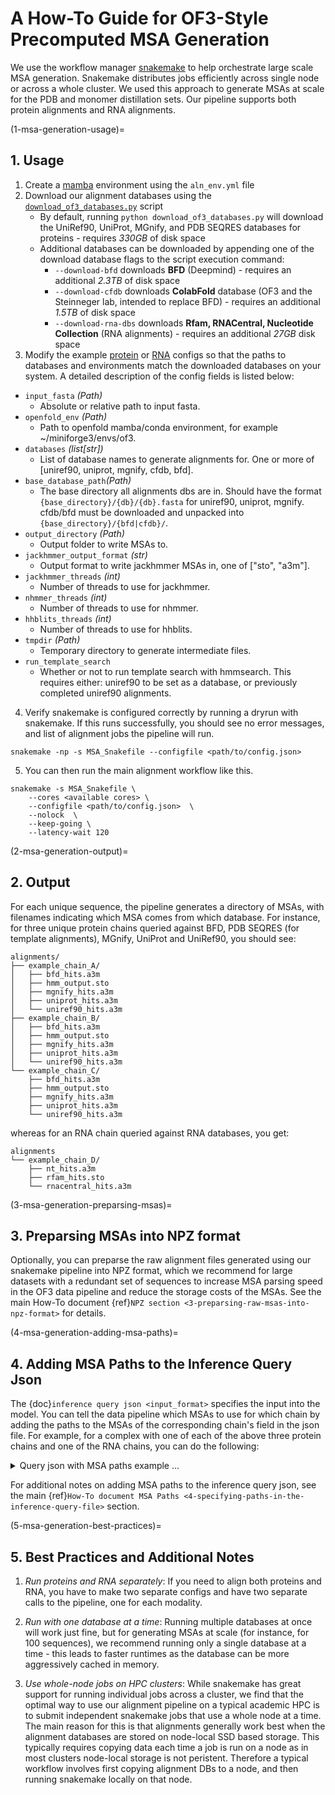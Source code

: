 # A How-To Guide for OF3-Style Precomputed MSA Generation

We use the workflow manager [snakemake](https://snakemake.readthedocs.io/en/stable/) to help orchestrate large scale MSA generation. Snakemake distributes jobs efficiently across single node or across a whole cluster. We used this approach to generate MSAs at scale for the PDB and monomer distillation sets. Our pipeline supports both protein alignments and RNA alignments.

(1-msa-generation-usage)=
## 1. Usage

1. Create a [mamba](https://mamba.readthedocs.io/en/latest/user_guide/mamba.html) environment using the `aln_env.yml` file
2. Download our alignment databases using the [`download_of3_databases.py`](../../scripts/snakemake_msa/download_of3_databases.py) script 
    - By default, running `python download_of3_databases.py` will download the UniRef90, UniProt, MGnify, and PDB SEQRES databases for proteins - requires *330GB* of disk space
    - Additional databases can be downloaded by appending one of the download database flags to the script execution command:
        - `--download-bfd` downloads **BFD** (Deepmind) - requires an additional *2.3TB* of disk space
        - `--download-cfdb` downloads **ColabFold** database (OF3 and the Steinneger lab, intended to replace BFD)  - requires an additional *1.5TB* of disk space
        - `--download-rna-dbs` downloads **Rfam, RNACentral, Nucleotide Collection** (RNA alignments) - requires an additional *27GB* disk space
3. Modify the example [protein](../../scripts/snakemake_msa/example_msa_config_protein.json) or [RNA](../../scripts/snakemake_msa/example_msa_config_RNA.json) configs so that the paths to databases and environments match the downloaded databases on your system. A detailed description of the config fields is listed below: 

- `input_fasta` *(Path)*
    - Absolute or relative path to input fasta.
- `openfold_env` *(Path)*
    - Path to openfold mamba/conda environment, for example ~/miniforge3/envs/of3.
- `databases` *(list[str])*
    - List of database names to generate alignments for. One or more of [uniref90, uniprot, mgnify, cfdb, bfd].
- `base_database_path`*(Path)*
    - The base directory all alignments dbs are in. Should have the format `{base_directory}/{db}/{db}.fasta` for uniref90, uniprot, mgnify. cfdb/bfd must be downloaded and unpacked into `{base_directory}/{bfd|cfdb}/`.
- `output_directory` *(Path)*
    - Output folder to write MSAs to.
- `jackhmmer_output_format` *(str)*
    - Output format to write jackhmmer MSAs in, one of ["sto", "a3m"].
- `jackhmmer_threads` *(int)*
    - Number of threads to use for jackhmmer.
- `nhmmer_threads` *(int)*
    - Number of threads to use for nhmmer.
- `hhblits_threads` *(int)*
    - Number of threads to use for hhblits.
- `tmpdir` *(Path)*
    - Temporary directory to generate intermediate files.
- `run_template_search`
    - Whether or not to run template search with hmmsearch. This requires either: uniref90 to be set as a database, or previously completed uniref90 alignments.


4. Verify snakemake is configured correctly by running a dryrun with snakemake. If this runs successfully, you should see no error messages, and list of alignment jobs the pipeline will run.

```
snakemake -np -s MSA_Snakefile --configfile <path/to/config.json>
```

5. You can then run the main alignment workflow like this. 

```
snakemake -s MSA_Snakefile \
    --cores <available cores> \ 
    --configfile <path/to/config.json>  \
    --nolock  \ 
    --keep-going \
    --latency-wait 120
```

(2-msa-generation-output)=
## 2. Output

For each unique sequence, the pipeline generates a directory of MSAs, with filenames indicating which MSA comes from which database. For instance, for three unique protein chains queried against BFD, PDB SEQRES (for template alignments), MGnify, UniProt and UniRef90, you should see:

```
alignments/
├── example_chain_A/
│   ├── bfd_hits.a3m
│   ├── hmm_output.sto
│   ├── mgnify_hits.a3m
│   ├── uniprot_hits.a3m
│   └── uniref90_hits.a3m
├── example_chain_B/
│   ├── bfd_hits.a3m
│   ├── hmm_output.sto
│   ├── mgnify_hits.a3m
│   ├── uniprot_hits.a3m
│   └── uniref90_hits.a3m
└── example_chain_C/
    ├── bfd_hits.a3m
    ├── hmm_output.sto
    ├── mgnify_hits.a3m
    ├── uniprot_hits.a3m
    └── uniref90_hits.a3m
```

whereas for an RNA chain queried against RNA databases, you get:

```
alignments
└── example_chain_D/
    ├── nt_hits.a3m
    ├── rfam_hits.sto
    └── rnacentral_hits.a3m
```

(3-msa-generation-preparsing-msas)=
## 3. Preparsing MSAs into NPZ format

Optionally, you can preparse the raw alignment files generated using our snakemake pipeline into NPZ format, which we recommend for large datasets with a redundant set of sequences to increase MSA parsing speed in the OF3 data pipeline and reduce the storage costs of the MSAs. See the main How-To document {ref}`NPZ section <3-preparsing-raw-msas-into-npz-format>` for details.

(4-msa-generation-adding-msa-paths)=
## 4. Adding MSA Paths to the Inference Query Json

The {doc}`inference query json <input_format>` specifies the input into the model. You can tell the data pipeline which MSAs to use for which chain by adding the paths to the MSAs of the corresponding chain's field in the json file. For example, for a complex with one of each of the above three protein chains and one of the RNA chains, you can do the following:

<details>
<summary>Query json with MSA paths example ...</summary>
<pre><code>
{
    "queries": {
        "example_query": {
            "chains": [
                {
                    "molecule_type": "protein",
                    "chain_ids": "A",
                    "sequence": "GCTLSAEDKAAVERSKMIDRNLREDGEKAAREVKLLLLG",
                    "main_msa_file_paths": "alignments/example_chain_A"
                },
                {
                    "molecule_type": "protein",
                    "chain_ids": "B",
                    "sequence": "MSELDQLRQEAEQLKNQIRDARKACADATLSQI",
                    "main_msa_file_paths": "alignments/example_chain_B"
                },
                {
                    "molecule_type": "protein",
                    "chain_ids": "C",
                    "sequence": "MASNNTASIAQARKLVEQLKMEANIDRIKVSK",
                    "main_msa_file_paths": "alignments/example_chain_C"
                },
                {
                    "molecule_type": "rna",
                    "chain_ids": "D",
                    "sequence": "AUGCCGAUUCGAACU",
                    "main_msa_file_paths": "alignments/example_chain_D"
                },
            ],
        }
    }
}
</code></pre>
</details>

For additional notes on adding MSA paths to the inference query json, see the main {ref}`How-To document MSA Paths <4-specifying-paths-in-the-inference-query-file>` section.

(5-msa-generation-best-practices)=
## 5. Best Practices and Additional Notes

1. *Run proteins and RNA separately*: If you need to align both proteins and RNA, you have to make two separate configs and have two separate calls to the pipeline, one for each modality.

2. *Run with one database at a time*: Running multiple databases at once will work just fine, but for generating MSAs at scale (for instance, for 100 sequences), we recommend running only a single database at a time - this leads to faster runtimes as the database can be more aggressively cached in memory.

3. *Use whole-node jobs on HPC clusters*: While snakemake has great support for running individual jobs across a cluster, we find that the optimal way to use our alignment pipeline on a typical academic HPC is to submit independent snakemake jobs that use a whole node at a time. The main reason for this is that alignments generally work best when the alignment databases are stored on node-local SSD based storage. This typically requires copying data each time a job is run on a node as in most clusters node-local storage is not peristent. Therefore a typical workflow involves first copying alignment DBs to a node, and then running snakemake locally on that node.
